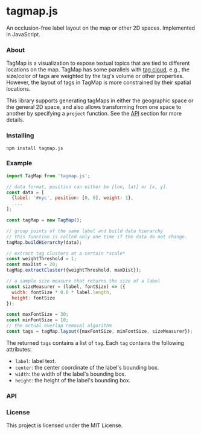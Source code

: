 # tagmap.js
An occlusion-free label layout on the map or other 2D spaces. Implemented in JavaScript.

### About
TagMap is a visualization to expose textual topics that are tied to different locations on the map. TagMap has some parallels with [tag cloud](https://en.wikipedia.org/wiki/Tag_cloud), e.g., the size/color of tags are weighted by the tag's volume or other properties. However, the layout of tags in TagMap is more constrained by their spatial locations.

This library supports generating tagMaps in either the geographic space or the general 2D space, and also allows transforming from one space to another by specifying a `project` function.
See the [API](###API) section for more details.

### Installing

```
npm install tagmap.js
```

### Example

```javascript
import TagMap from 'tagmap.js';

// data format, position can either be [lon, lat] or [x, y].
const data = [
  {label: '#nyc', position: [0, 0], weight: 1},
  ....
];

const tagMap = new TagMap();

// group points of the same label and build data hierarchy
// this function is called only one time if the data do not change.
tagMap.buildHierarchy(data);

// extract tag clusters at a certain *scale*
const weightThreshold = 1;
const maxDist = 20;
tagMap.extractCluster({weightThreshold, maxDist});

// a sample size measure that returns the size of a label
const sizeMeasurer = (label, fontSize) => ({
  width: fontSize * 0.6 * label.length,
  height: fontSize
});

const maxFontSize = 30;
const minFontSize = 10;
// the actual overlap removal algorithm
const tags = tagMap.layout({maxFontSize, minFontSize, sizeMeasurer});
```

The returned `tags` contains a list of `tag`. Each `tag` contains the following attributes:

* `label`: label text.
* `center`: the center coordinate of the label's bounding box.
* `width`: the width of the label's bounding box.
* `height`: the height of the label's bounding box.

### API




### License

This project is licensed under the MIT License.
